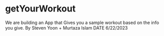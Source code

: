 # getYourWorkout
We are building an App that Gives you a sample workout based on the info you give.
By Steven Yoon + Murtaza Islam
DATE 6/22/2023
